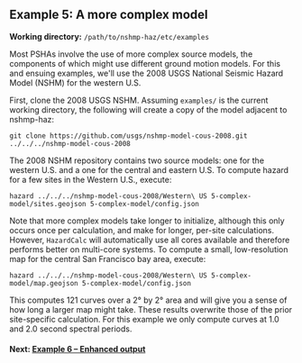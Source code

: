 Example 5: A more complex model
-------------------------------

__Working directory:__ `/path/to/nshmp-haz/etc/examples`

Most PSHAs involve the use of more complex source models, the components of which might use different ground motion models. For this and ensuing examples, we'll use the 2008 USGS National Seismic Hazard Model (NSHM) for the western U.S.

First, clone the 2008 USGS NSHM. Assuming `examples/` is the current working directory, the following will create a copy of the model adjacent to nshmp-haz:

```Shell
git clone https://github.com/usgs/nshmp-model-cous-2008.git ../../../nshmp-model-cous-2008
```

The 2008 NSHM repository contains two source models: one for the western U.S. and a one for the central and eastern U.S. To compute hazard for a few sites in the Western U.S., execute:

```Shell
hazard ../../../nshmp-model-cous-2008/Western\ US 5-complex-model/sites.geojson 5-complex-model/config.json
```

Note that more complex models take longer to initialize, although this only occurs once per calculation, and make for longer, per-site calculations. However, `HazardCalc` will automatically use all cores available and therefore performs better on multi-core systems. To compute a small, low-resolution map for the central San Francisco bay area, execute:

```Shell
hazard ../../../nshmp-model-cous-2008/Western\ US 5-complex-model/map.geojson 5-complex-model/config.json
```

This computes 121 curves over a 2° by 2° area and will give you a sense of how long a larger map might take. These results overwrite those of the prior site-specific calculation. For this example we only compute curves at 1.0 and 2.0 second spectral periods.

#### Next: [Example 6 – Enhanced output](../6-enhanced-output)
